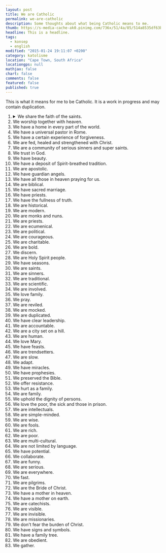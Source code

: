 ```yaml
---
layout: post
title: We are Catholic
permalink: we-are-catholic
description: Some thoughts about what being Catholic means to me.
thumb: https://s-media-cache-ak0.pinimg.com/736x/51/4a/85/514a8535df63bc74bf86db06bda4a513.jpg
headline: This is a headline.
tags:
  - konsep
  - english
modified: "2015-01-24 19:11:07 +0200"
category: katolisme
location: "Cape Town, South Africa"
locationgps: null
mathjax: false
chart: false
comments: false
featured: false
published: true
---
```


This is what it means for me to be Catholic. It is a work in progress and may contain duplication.

1. <details><summary>We share the faith of the saints.</summary>
	St. Augustine, St. Ambrose, St. Thomas Aquinas, St. Thomas More...all Catholic. They said the creed, went to the mass, prayed the prayers, sang the hymns, loved Mary, had the pope as their pastor.
	</details>
1. We worship together with heaven.
1. We have a home in every part of the world.
1. We have a universal pastor in Rome.
1. We have a certain experience of forgiveness.
1. We are fed, healed and strengthened with Christ.
1. We are a community of serious sinners and super saints. 
1. We trust in God.
1. We have beauty.
1. We have a deposit of Spirit-breathed tradition.
1. We are apostolic.
1. We have guardian angels.
1. We have all those in heaven praying for us.
1. We are biblical.
1. We have sacred marriage.
1. We have priests.
1. We have the fullness of truth.
1. We are historical.
1. We are modern.
1. We are monks and nuns.
1. We are priests.
1. We are ecumenical.
1. We are political.
1. We are courageous.
1. We are charitable.
1. We are bold.
1. We discern.
1. We are Holy Spirit people.
1. We have seasons.
1. We are saints.
1. We are sinners.
1. We are traditional.
1. We are scientific.
1. We are involved.
1. We love family.
1. We pray.
1. We are reviled.
1. We are mocked.
1. We are duplicated.
1. We have clear leadership.
1. We are accountable.
1. We are a city set on a hill.
1. We are human.
1. We love Mary.
1. We have feasts.
1. We are trendsetters.
1. We are slow.
1. We adapt.
1. We have miracles.
1. We have prophesies.
1. We preserved the Bible.
1. We offer resistance.
1. We hurt as a family.
1. We are family.
1. We uphold the dignity of persons.
1. We love the poor, the sick and those in prison.
1. We are intellectuals.
1. We are simple-minded.
1. We are wise.
1. We are fools.
1. We are rich.
1. We are poor.
1. We are multi-cultural.
1. We are not limited by language.
1. We have potential.
1. We collaborate.
1. We are funny.
1. We are serious.
1. We are everywhere.
1. We fast.
1. We are pilgrims.
1. We are the Bride of Christ.
1. We have a mother in heaven.
1. We have a mother on earth.
1. We are catechists.
1. We are visible.
1. We are invisible.
1. We are missionaries.
1. We don't fear the burden of Christ.
1. We have signs and symbols.
1. We have a family tree.
1. We are obedient.
1. We gather.
